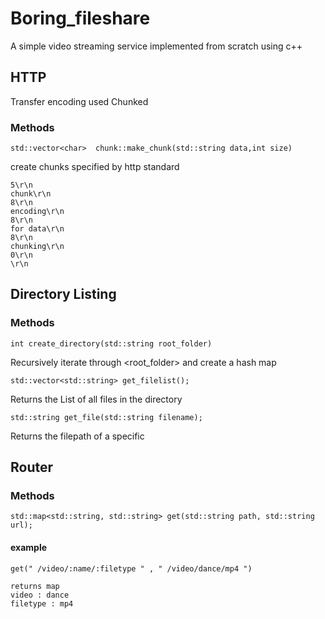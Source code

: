# Boring_fileshare
A simple video streaming service implemented from scratch using c++

## HTTP
Transfer encoding used Chunked
### Methods ###
```
std::vector<char>  chunk::make_chunk(std::string data,int size)
```
create chunks specified by http standard
```
5\r\n
chunk\r\n
8\r\n
encoding\r\n
8\r\n
for data\r\n
8\r\n
chunking\r\n
0\r\n
\r\n
```
## Directory Listing
### Methods
```
int create_directory(std::string root_folder)
```
Recursively iterate through <root_folder> and create a hash map
```
std::vector<std::string> get_filelist();
```
Returns the List of all files in the directory
```
std::string get_file(std::string filename);
```
Returns the filepath of a specific <filename>
## Router
### Methods
```
std::map<std::string, std::string> get(std::string path, std::string url);
```
#### example
```
get(" /video/:name/:filetype " , " /video/dance/mp4 ")
```
```
returns map
video : dance
filetype : mp4
```
